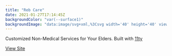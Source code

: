 ```yaml
---
title: "Reb Care"
date: 2021-01-27T17:14:45Z
backgroundColor: "var(--surface1)"
backgroundImage: "data:image/svg+xml,%3Csvg width='40' height='40' viewBox='0 0 40 40' xmlns='http://www.w3.org/2000/svg'%3E%3Cg fill='%23ffc078' fill-opacity='1' fill-rule='evenodd'%3E%3Cpath d='M0 40L40 0H20L0 20M40 40V20L20 40'/%3E%3C/g%3E%3C/svg%3E"
---
```



Customized Non-Medical Services for Your Elders. Built with [11ty](https://www.11ty.dev/)

[View Site](https://rebcare.live)
